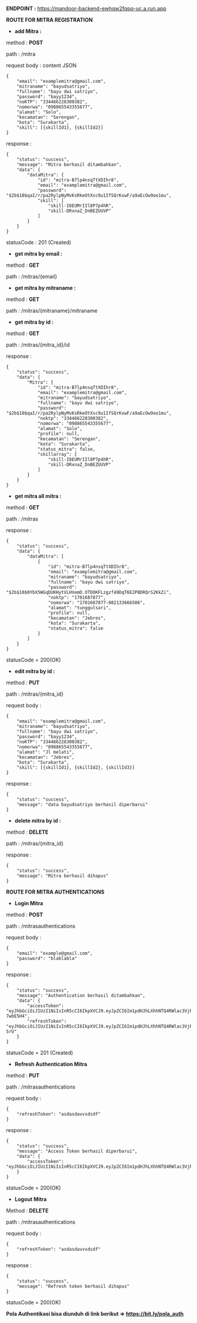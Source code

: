 **ENDPOINT :** https://mandoor-backend-ewhqw2fqpq-uc.a.run.app

**ROUTE FOR MITRA REGISTRATION**

- **add Mitra :**

method : **POST**

path : /mitra

request body : content JSON
```
{
    "email": "examplemitra@gmail.com",
    "mitraname": "bayudsatriyo",
    "fullname": "bayu dwi satriyo",
    "password": "bayy1234",
    "noKTP": "334466228300382",
    "nomorwa": "098865543355677",
    "alamat": "Solo",
    "kecamatan": "Serengan",
    "kota": "Surakarta",
    "skill": [{skillId1}, {skillId2}]
}
```

response :
```
{
    "status": "success",
    "message": "Mitra berhasil ditambahkan",
    "data": {
        "dataMitra": {
            "id": "mitra-B7lp4nsqTtXDIhr8",
            "email": "examplemitra@gmail.com",
            "password": "$2b$10$qaI/r/pa2RylpNyMvKsRkeOtXsc9u1IfSQrKxwF/a9aEcOw9oo1mu",
            "skill": [
                "skill-I8EUMrIIl8P7p4hR",
                "skill-DRxnaZ_DnBEZUUVP"
            ]
        }
    }
}
```

statusCode : 201 (Created)

- **get mitra by email :**

method : **GET**

path : /mitras/{email}

- **get mitra by mitraname :**

method : **GET**

path : /mitras/{mitraname}/mitraname

- **get mitra by id :**

method : **GET**

path : /mitras/{mitra_id}/id

response :
```
{
    "status": "success",
    "data": {
        "Mitra": {
            "id": "mitra-B7lp4nsqTtXDIhr8",
            "email": "examplemitra@gmail.com",
            "mitraname": "bayudsatriyo",
            "fullname": "bayu dwi satriyo",
            "password": "$2b$10$qaI/r/pa2RylpNyMvKsRkeOtXsc9u1IfSQrKxwF/a9aEcOw9oo1mu",
            "noktp": "334466228300382",
            "nomorwa": "098865543355677",
            "alamat": "Solo",
            "profile": null,
            "kecamatan": "Serengan",
            "kota": "Surakarta",
            "status_mitra": false,
            "skillarray": [
                "skill-I8EUMrIIl8P7p4hR",
                "skill-DRxnaZ_DnBEZUUVP"
            ]
        }
    }
}
```

- **get mitra all mitra :**

method : **GET**

path : /mitras

response : 
```
{
    "status": "success",
    "data": {
        "dataMitra": [
            {
                "id": "mitra-B7lp4nsqTtXDIhr8",
                "email": "examplemitra@gmail.com",
                "mitraname": "bayudsatriyo",
                "fullname": "bayu dwi satriyo",
                "password": "$2b$10$0YbX5WGqDUKHytVLHVemD.OTDOKFLzgzf49DqT6E2P8DRQrS2KkZi",
                "noktp": "1701687877",
                "nomorwa": "1701687877-082133666506",
                "alamat": "tunggulsari",
                "profile": null,
                "kecamatan": "Jebres",
                "kota": "Surakarta",
                "status_mitra": false
            }
        ]
    }
}
```

statusCode = 200(OK)


- **edit mitra by id :**

method : **PUT**

path : /mitras/{mitra_id}

request body :
```
{
    "email": "examplemitra@gmail.com",
    "mitraname": "bayudsatriyo",
    "fullname": "bayu dwi satriyo",
    "password": "bayy1234",
    "noKTP": "334466228300382",
    "nomorwa": "098865543355677",
    "alamat": "Jl melati",
    "kecamatan": "Jebres",
    "kota": "Surakarta",
    "skill": [{skillId1}, {skillId2}, {skillId3}]
}
```

response : 
```
{
    "status": "success",
    "message": "data bayudsatriyo berhasil diperbarui"
}
```

- **delete mitra by id :**

method : **DELETE**

path : /mitras/{mitra_id}

response :
```
{
    "status": "success",
    "message": "Mitra berhasil dihapus"
}
```


**ROUTE FOR MITRA AUTHENTICATIONS**

- **Login Mitra**

method : **POST**

path : /mitrasauthentications

request body :
```
{
    "email": "example@gmail.com",
    "password": "blablabla"
}
```

response : 
```
{
    "status": "success",
    "message": "Authentication berhasil ditambahkan",
    "data": {
        "accessToken": "eyJhbGciOiJIUzI1NiIsInR5cCI6IkpXVCJ9.eyJpZCI6Im1pdHJhLXhhNTQ4RWlac3VjRnpmak0iLCJpYXQiOjE3MDE2ODg4MDl9.JnfGqHoYfz9oTPPmqHCGQ_owQ91MD2BQ2K7-7wbE5H4",
        "refreshToken": "eyJhbGciOiJIUzI1NiIsInR5cCI6IkpXVCJ9.eyJpZCI6Im1pdHJhLXhhNTQ4RWlac3VjRnpmak0iLCJpYXQiOjE3MDE2ODg4MDl9.3l0x1M0VPrLAoL1g9jybQIU3Wy_SeRdJzUIGtdx-SrU"
    }
}
```

statusCode = 201 (Created)

- **Refresh Authentication Mitra**

method : **PUT**

path : /mitrasauthentications

request body : 
```
{
    "refreshToken": "asdasdavvsdsdf"
}
```

response :
```
{
    "status": "success",
    "message": "Access Token berhasil diperbarui",
    "data": {
        "accessToken": "eyJhbGciOiJIUzI1NiIsInR5cCI6IkpXVCJ9.eyJpZCI6Im1pdHJhLXhhNTQ4RWlac3VjRnpmak0iLCJpYXQiOjE3MDE2ODg4Njl9.HN3j0rhv9tNWCbNISBZmNGnnF2TNtNHnJ7cWcdzwqzE"
    }
}
```

statusCode = 200(OK)

- **Logout Mitra**

Method : **DELETE**

path : /mitrasauthentications

request body : 
```
{
    "refreshToken": "asdasdavvsdsdf"
}
```

response :
```
{
    "status": "success",
    "message": "Refresh token berhasil dihapus"
}
```

statusCode = 200(OK)

**Pola Authentikasi bisa diunduh di link berikut => https://bit.ly/pola_auth**
